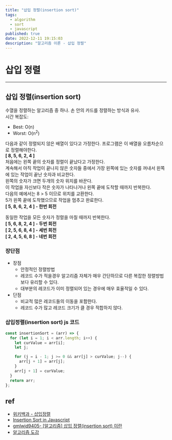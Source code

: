 ```yaml
---
title: "삽입 정렬(insertion sort)"
tags:
  - algorithm
  - sort
  - javascript
published: true
date: 2022-12-11 19:15:03
description: "알고리즘 이론 - 삽입 정렬"
---
```


# 삽입 정렬

---

## 삽입 정렬(insertion sort)

수열을 정렬하는 알고리즘 중 하나. 손 안의 카드를 정렬하는 방식과 유사.<br />
시간 복잡도:

- Best: O(n)
- Worst: O(n<sup>2</sup>)

다음과 같이 정렬되지 않은 배열이 있다고 가정한다. 프로그램은 이 배열을 오름차순으로 정렬해야한다.<br />
<strong>[ 8, 5, 6, 2, 4 ]</strong><br />
처음에는 왼쪽 끝의 숫자를 정렬이 끝났다고 가정한다.<br />
계속해서 아직 작업이 끝나지 않은 숫자들 중에서 가장 왼쪽에 있는 숫자를 꺼내서 왼쪽에 있는 작업이 끝난 숫자과 비교한다.<br />
왼쪽의 숫자가 크면 두개의 숫자 위치를 바꾼다.<br />
이 작업을 자신보다 작은 숫자가 나타나거나 왼쪽 끝에 도착할 때까지 반복한다.<br />
다음의 예에서는 8 > 5 이므로 위치를 교환한다.<br />
5가 왼쪽 끝에 도착했으므로 작업을 멈추고 완료한다.<br />
<strong>[ 5, 8, 6, 2, 4 ] - 한번 회전</strong>

동일한 작업을 모든 숫자가 정렬을 마칠 때까지 반복한다.<br />
<strong>[ 5, 6, 8, 2, 4 ] - 두번 회전</strong><br />
<strong>[ 2, 5, 6, 8, 4 ] - 세번 회전</strong><br />
<strong>[ 2, 4, 5, 6, 8 ] - 네번 회전</strong><br />

### 장단점

- 장점
  - 안정적인 정렬방법
  - 레코드 수가 적을경우 알고리즘 자체가 매우 간단하므로 다른 복잡한 정렬방법보다 유리할 수 있다.
  - 대부분의 레코드가 이미 정렬되어 있는 경우에 매우 효율적일 수 있다.
- 단점
  - 비교적 많은 레코드들의 이동을 포함한다.
  - 레코드 수가 많고 레코드 크기가 클 경우 적합하지 않다.

### 삽입정렬(insertion sort) js 코드

```javascript
const insertionSort = (arr) => {
  for (let i = 1; i < arr.length; i++) {
    let curValue = arr[i];
    let j;

    for (j = i - 1; j >= 0 && arr[j] > curValue; j--) {
      arr[j + 1] = arr[j];
    }
    arr[j + 1] = curValue;
  }
  return arr;
};
```

## ref

- [위키백과 - 삽입정렬](https://ko.wikipedia.org/wiki/%EC%82%BD%EC%9E%85_%EC%A0%95%EB%A0%AC)
- [Insertion Sort in Javascript](https://www.doabledanny.com/insertion-sort-in-javascript)
- [gmlwjd9405- [알고리즘] 삽입 정렬(insertion sort) 이란](https://gmlwjd9405.github.io/2018/05/06/algorithm-insertion-sort.html)
- [알고리즘 도감](https://apps.apple.com/kr/app/%EC%95%8C%EA%B3%A0%EB%A6%AC%EC%A6%98-%EB%8F%84%EA%B0%90/id1047532631)
